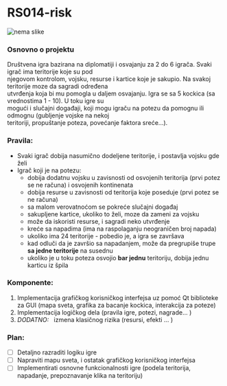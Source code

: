 # RS014-risk
![nema slike](https://raw.githubusercontent.com/MATF-RS18/RS014-risk/master/screenshots/01.png)
### Osnovno o projektu

Društvena igra bazirana na diplomatiji i osvajanju za 2 do 6 igrača. Svaki igrač ima teritorije koje su pod</br> njegovom kontrolom, vojsku, resurse i kartice koje je sakupio. Na svakoj teritorije moze da sagradi određena</br> utvrđenja koja bi mu pomogla u daljem osvajanju. Igra se sa 5 kockica (sa vrednostima 1 - 10). U toku igre su</br> mogući i slučajni događaji, koji mogu igraču na potezu da pomognu ili odmognu (gubljenje vojske na nekoj</br> teritoriji, propuštanje poteza, povećanje faktora sreće...).


### Pravila:
- Svaki igrač dobija nasumično dodeljene teritorije, i postavlja vojsku gde želi
- Igrač koji je na potezu:
	- dobija dodatnu vojsku u zavisnosti od osvojenih teritorija (prvi potez se ne računa) i osvojenih kontinenata
	- dobija resurse u zavisnosti od teritorija koje poseduje (prvi potez se ne računa)
	- sa malom verovatnoćom se pokreće slučajni događaj
	- sakupljene kartice, ukoliko to želi, moze da zameni za vojsku
	- može da iskoristi resurse, i sagradi neko utvrđenje
	- kreće sa napadima (ima na raspolaganju neograničen broj napada)
	- ukoliko ima 24 teritorije - pobedio je, a igra se završava
	- kad odluči da je završio sa napadanjem, može da pregrupiše trupe **sa jedne teritorije** na susednu
	- ukoliko je u toku poteza osvojio **bar jednu** teritoriju, dobija jednu karticu iz špila

### Komponente:
1. Implementacija grafičkog korisničkog interfejsa uz pomoć Qt biblioteke za GUI (mapa sveta, grafika za bacanje kockica, interakcija za poteze)
2. Implementacija logičkog dela (pravila igre, potezi, nagrade... )
3. _DODATNO:_ &nbsp; izmena klasičnog rizika (resursi, efekti ... )

### Plan:
- [ ] Detaljno razraditi logiku igre
- [ ] Napraviti mapu sveta, i ostatak grafičkog korisničkog interfejsa
- [ ] Implementirati osnovne funkcionalnosti igre (podela teritorija, napadanje, prepoznavanje klika na teritoriju)
